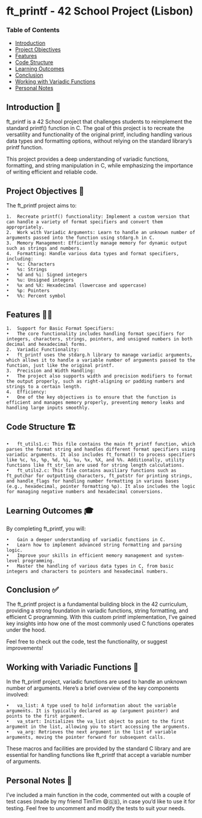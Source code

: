 #	ft_printf - 42 School Project (Lisbon)

### Table of Contents
* [Introduction](#introduction-)
* [Project Objectives](#project-objectives-)
* [Features](#features-)
* [Code Structure](#code-structure-)
* [Learning Outcomes](#learning-outcomes-)
* [Conclusion](#conclusion-)
* [Working with Variadic Functions](#working-with-variadic-functions-)
* [Personal Notes](#personal-notes-)

##	Introduction 📖

ft_printf is a 42 School project that challenges students to reimplement the standard printf() function in C. The goal of this project is to recreate the versatility and functionality of the original printf, including handling various data types and formatting options, without relying on the standard library’s printf function.

This project provides a deep understanding of variadic functions, formatting, and string manipulation in C, while emphasizing the importance of writing efficient and reliable code.

##	Project Objectives 🎯

The ft_printf project aims to:

	1.	Recreate printf() functionality: Implement a custom version that can handle a variety of format specifiers and convert them appropriately.
	2.	Work with Variadic Arguments: Learn to handle an unknown number of arguments passed into the function using stdarg.h in C.
	3.	Memory Management: Efficiently manage memory for dynamic output such as strings and numbers.
	4.	Formatting: Handle various data types and format specifiers, including:
	•	%c: Characters
	•	%s: Strings
	•	%d and %i: Signed integers
	•	%u: Unsigned integers
	•	%x and %X: Hexadecimal (lowercase and uppercase)
	•	%p: Pointers
	•	%%: Percent symbol

##	Features 🧑‍🔧

	1.	Support for Basic Format Specifiers:
	•	The core functionality includes handling format specifiers for integers, characters, strings, pointers, and unsigned numbers in both decimal and hexadecimal forms.
	2.	Variadic Functionality:
	•	ft_printf uses the stdarg.h library to manage variadic arguments, which allows it to handle a variable number of arguments passed to the function, just like the original printf.
	3.	Precision and Width Handling:
	•	The project also supports width and precision modifiers to format the output properly, such as right-aligning or padding numbers and strings to a certain length.
	4.	Efficiency:
	•	One of the key objectives is to ensure that the function is efficient and manages memory properly, preventing memory leaks and handling large inputs smoothly.

##	Code Structure 🏗️

	•	ft_utils1.c: This file contains the main ft_printf function, which parses the format string and handles different format specifiers using variadic arguments. It also includes ft_format() to process specifiers like %c, %s, %p, %d, %i, %u, %x, %X, and %%. Additionally, utility functions like ft_str_len are used for string length calculations.
	•	ft_utils2.c: This file contains auxiliary functions such as ft_putchar for outputting characters, ft_putstr for printing strings, and handle_flags for handling number formatting in various bases (e.g., hexadecimal, pointer formatting %p). It also includes the logic for managing negative numbers and hexadecimal conversions.

##	Learning Outcomes 🎓

By completing ft_printf, you will:

	•	Gain a deeper understanding of variadic functions in C.
	•	Learn how to implement advanced string formatting and parsing logic.
	•	Improve your skills in efficient memory management and system-level programming.
	•	Master the handling of various data types in C, from basic integers and characters to pointers and hexadecimal numbers.

##	Conclusion ✅

The ft_printf project is a fundamental building block in the 42 curriculum, providing a strong foundation in variadic functions, string formatting, and efficient C programming. With this custom printf implementation, I’ve gained key insights into how one of the most commonly used C functions operates under the hood.

Feel free to check out the code, test the functionality, or suggest improvements!

##	Working with Variadic Functions 🔄

In the ft_printf project, variadic functions are used to handle an unknown number of arguments. Here’s a brief overview of the key components involved:

	•	va_list: A type used to hold information about the variable arguments. It is typically declared as ap (argument pointer) and points to the first argument.
	•	va_start: Initializes the va_list object to point to the first argument in the list, allowing you to start accessing the arguments.
	•	va_arg: Retrieves the next argument in the list of variable arguments, moving the pointer forward for subsequent calls.

These macros and facilities are provided by the standard C library and are essential for handling functions like ft_printf that accept a variable number of arguments.

## Personal Notes 📒

I’ve included a main function in the code, commented out with a couple of test cases (made by my friend TimTim 😄🇬🇧), in case you’d like to use it for testing. Feel free to uncomment and modify the tests to suit your needs.
